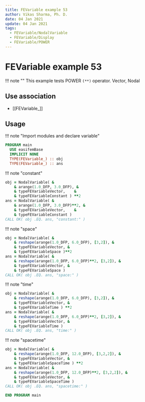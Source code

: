 ```yaml
---
title: FEVariable example 53
author: Vikas Sharma, Ph. D.
date: 04 Jan 2021
update: 04 Jan 2021
tags:
  - FEVariable/NodalVariable
  - FEVariable/Display
  - FEVariable/POWER
---
```


# FEVariable example 53

!!! note ""
This example tests POWER `(**)` operator. Vector, Nodal

## Use association

- [[FEVariable_]]

## Usage

!!! note "Import modules and declare variable"

```fortran
PROGRAM main
  USE easifemBase
  IMPLICIT NONE
  TYPE(FEVariable_) :: obj
  TYPE(FEVariable_) :: ans
```

!!! note "constant"

```fortran
obj = NodalVariable( &
    & arange(1.0_DFP, 3.0_DFP), &
    & typeFEVariableVector,    &
    & typeFEVariableConstant ) **2
ans = NodalVariable( &
    & arange(1.0_DFP, 3.0_DFP)**2, &
    & typeFEVariableVector,    &
    & typeFEVariableConstant )
CALL OK( obj .EQ. ans, "constant:" )
```

!!! note "space"

```fortran
obj = NodalVariable( &
    & reshape(arange(1.0_DFP, 6.0_DFP), [3,2]), &
    & typeFEVariableVector, &
    & typeFEVariableSpace )**2
ans = NodalVariable( &
    & reshape(arange(1.0_DFP, 6.0_DFP)**2, [3,2]), &
    & typeFEVariableVector, &
    & typeFEVariableSpace )
CALL OK( obj .EQ. ans, "space:" )
```

!!! note "time"

```fortran
obj = NodalVariable( &
    & reshape(arange(1.0_DFP, 6.0_DFP), [3,2]), &
    & typeFEVariableVector, &
    & typeFEVariableTime ) **2
ans = NodalVariable( &
    & reshape(arange(1.0_DFP, 6.0_DFP)**2, [3,2]), &
    & typeFEVariableVector, &
    & typeFEVariableTime )
CALL OK( obj .EQ. ans, "time:" )
```

!!! note "spacetime"

```fortran
obj = NodalVariable( &
    & reshape(arange(1.0_DFP, 12.0_DFP), [3,2,2]), &
    & typeFEVariableVector, &
    & typeFEVariableSpaceTime ) **2
ans = NodalVariable( &
    & reshape(arange(1.0_DFP, 12.0_DFP)**2, [3,2,2]), &
    & typeFEVariableVector, &
    & typeFEVariableSpaceTime )
CALL OK( obj .EQ. ans, "spacetime:" )
```

```fortran
END PROGRAM main
```
